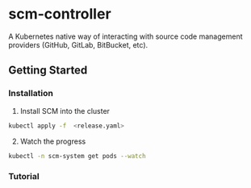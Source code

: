 # scm-controller

A Kubernetes native way of interacting with source code management providers
(GitHub, GitLab, BitBucket, etc).

## Getting Started

### Installation

1. Install SCM into the cluster

```bash
kubectl apply -f  <release.yaml>
```

2. Watch the progress

```bash
kubectl -n scm-system get pods --watch
```

### Tutorial

